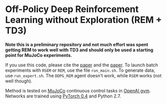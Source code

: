 # Off-Policy Deep Reinforcement Learning without Exploration (REM + TD3)

**Note this is a preliminary repository and not much effort was spent getting REM to work well with TD3 and should only be used a starting point for MuJoCo experiments.**


If you use this code, please cite the [paper](https://arxiv.org/abs/1812.02900) and the [paper](https://arxiv.org/abs/1907.04543). To launch batch experiments with `RSEM` or `REM`, use the file `run_main.sh`. To generate data, use `run_expert.sh`. The `DDPG_REM` agent doesn't work, while `RSEM` works (not well though). 

Method is tested on [MuJoCo](http://www.mujoco.org/) continuous control tasks in [OpenAI gym](https://github.com/openai/gym). 
Networks are trained using [PyTorch 0.4](https://github.com/pytorch/pytorch) and Python 2.7. 
